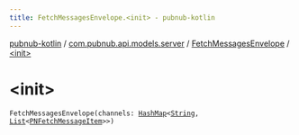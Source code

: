 ```yaml
---
title: FetchMessagesEnvelope.<init> - pubnub-kotlin
---
```


[pubnub-kotlin](../../index.html) / [com.pubnub.api.models.server](../index.html) / [FetchMessagesEnvelope](index.html) / [&lt;init&gt;](./-init-.html)

# &lt;init&gt;

`FetchMessagesEnvelope(channels: `[`HashMap`](https://kotlinlang.org/api/latest/jvm/stdlib/kotlin.collections/-hash-map/index.html)`<`[`String`](https://kotlinlang.org/api/latest/jvm/stdlib/kotlin/-string/index.html)`, `[`List`](https://kotlinlang.org/api/latest/jvm/stdlib/kotlin.collections/-list/index.html)`<`[`PNFetchMessageItem`](../../com.pubnub.api.models.consumer.history/-p-n-fetch-message-item/index.html)`>>)`